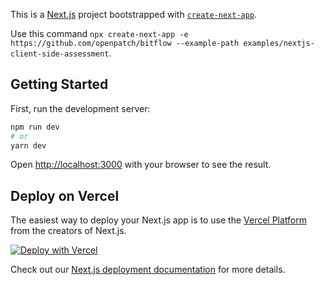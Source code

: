 This is a [Next.js](https://nextjs.org/) project bootstrapped with [`create-next-app`](https://github.com/vercel/next.js/tree/canary/packages/create-next-app).

Use this command `npx create-next-app -e https://github.com/openpatch/bitflow --example-path examples/nextjs-client-side-assessment`.

## Getting Started

First, run the development server:

```bash
npm run dev
# or
yarn dev
```

Open [http://localhost:3000](http://localhost:3000) with your browser to see the result.

## Deploy on Vercel

The easiest way to deploy your Next.js app is to use the [Vercel Platform](https://vercel.com/import?utm_medium=default-template&filter=next.js&utm_source=create-next-app&utm_campaign=create-next-app-readme) from the creators of Next.js.

[![Deploy with Vercel](https://vercel.com/button)](https://vercel.com/new/git/external?repository-url=https%3A%2F%2Fgithub.com%2Fopenpatch%2Fbitflow%2Ftree%2Fmain%2Fexamples%2Fnextjs-client-side-assessment)

Check out our [Next.js deployment documentation](https://nextjs.org/docs/deployment) for more details.
